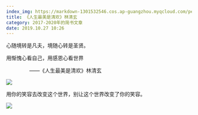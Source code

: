 ```yaml
---
index_img: https://markdown-1301532546.cos.ap-guangzhou.myqcloud.com/peipei_blog/20210921143857.jpeg
title: 《人生最美是清欢》林清玄
category: 2017-2020年的简书文章
date: 2019.10.27 10:26
---
```


心随境转是凡夫，境随心转是圣贤。  

用惭愧心看自己，用感恩心看世界

                ——《人生最美是清欢》林清玄

![](https://markdown-1301532546.cos.ap-guangzhou.myqcloud.com/peipei_blog/20210921143857.jpeg)  



用你的笑容去改变这个世界，别让这个世界改变了你的笑容。

![](https://markdown-1301532546.cos.ap-guangzhou.myqcloud.com/peipei_blog/20210921143901.jpeg)  

